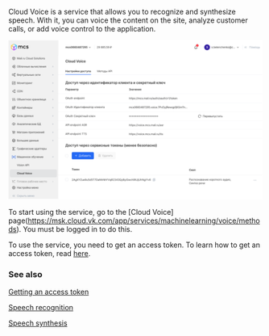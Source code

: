 Cloud Voice is a service that allows you to recognize and synthesize speech. With it, you can voice the content on the site, analyze customer calls, or add voice control to the application.

![](assets/1633092587841-voice.png)

To start using the service, go to the [Cloud Voice] page(https://msk.cloud.vk.com/app/services/machinelearning/voice/methods). You must be logged in to do this.

To use the service, you need to get an access token. To learn how to get an access token, read [here](../../service-management/get-voice-token).

### See also

[Getting an access token](../../service-management/get-voice-token)

[Speech recognition](../../service-management/speech-recognition)

[Speech synthesis](../../service-management/text-to-speech)

